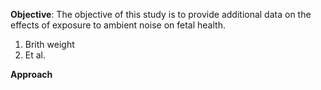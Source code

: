 **Objective**: The objective of this study is to provide additional data on the effects of exposure to ambient noise on fetal health.

1. Brith weight
2. Et al. 

**Approach**
